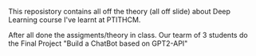 This reposistory contains all off the theory (all off slide) about Deep Learning course I've learnt at PTITHCM.

After all done the assigments/theory in class. Our tearm of 3 students do the Final Project "Build a ChatBot based on GPT2-API"
